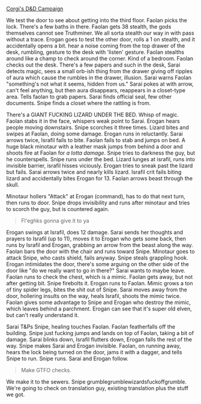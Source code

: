 ---
---

[Corgi's D&D Campaign](/games/corgi)

We test the door to see about getting into the third floor. Faolan picks the lock. There's a few baths in there. Faolan gets 38 stealth, the gods themselves cannot see Truthminer. We all sorta stealth our way in with pass without a trace. Erogan goes to test the other door, rolls a 1 on stealth, and it accidentally opens a bit. hear a noise coming from the top drawer of the desk, rumbling, gesture to the desk with 'listen' gesture. Faolan stealths around like a champ to check around the corner. Kind of a bedroom. Faolan checks out the desk. There's a few papers and such in the desk, Sarai detects magic, sees a small orb-ish thing from the drawer giving off ripples of aura which cause the rumbles in the drawer, illusion. Sarai warns Faolan "something's not what it seems, hidden from us." Sarai pokes at with arrow, can't feel anything, but then aura disappears, reappears in a closet-type area. Tells faolan to grab papers. Sarai finds official seal, few other documents. Snipe finds a closet where the rattling is from.

There's a GIANT FUCKING LIZARD UNDER THE BED. Whisp of magic. Faolan stabs it in the face, whispers weak point to Sarai. Erogan hears people moving downstairs. Snipe scorches it three times. Lizard bites and swipes at Faolan, doing some damage. Erogan runs in reluctantly. Sarai arrows twice, Israfil fails to bite. Faolan fails to stab and jumps on bed. A huge black minotaur with a leather mask jumps from behind a door and shoots fire at Faolan for *a lotta damage*. Snipe tries to darkness the guy, but he counterspells. Snipe runs under the bed. Lizard lunges at israfil, runs into invisible barrier, israfil hisses viciously. Erogan tries to sneak past the lizard but fails. Sarai arrows twice and nearly kills lizard. Israfil crit fails biting lizard and accidentally bites Erogan for 13. Faolan arrows beast through the skull.

Minotaur hollers "Attack" at Erogan (command), has to do that next turn, then runs to door. Snipe drops invisibility and runs after minotaur and tries to scorch the guy, but is countered again.

> Fl'eghks gonna give it to ya

Erogan swings at Israfil, does 12 damage. Sarai sends her thoughts and prayers to Israfil (up to 11), moves it to Erogan who gets some back, then runs by Israfil and Erogan, grabbing an arrow from the beast along the way. Faolan bars the door with the chair and runs toward Snipe. Minotaur goes to attack Snipe, who casts shield, fails anyway. Snipe steals grappling hook. Erogan intimidates the door, there's some arguing on the other side of the door like "do we really want to go in there?" Sarai wants to maybe leave. Faolan runs to check the chest, which is a mimic. Faolan gets away, but not after getting bit. Snipe firebolts it. Erogan runs to Faolan. Mimic grows a ton of tiny spider legs, bites the shit out of Snipe. Sarai moves away from the door, hollering insults on the way, heals Israfil, shoots the mimic twice. Faolan gives some advantage to Snipe and Erogan who destroy the mimic, which leaves behind a parchment. Erogan can see that it's super old elven, but can't really understand it.

Sarai T&Ps Snipe, healing touches Faolan. Faolan featherfalls off the building. Snipe just fucking jumps and lands on top of Faolan, taking a bit of damage. Sarai blinks down, Israfil flutters down, Erogan falls the rest of the way. Snipe makes Sarai and Erogan invisible. Faolan, on running away, hears the lock being turned on the door, jams it with a dagger, and tells Snipe to run. Snipe runs. Sarai and Erogan follow.

> Make GTFO checks.

We make it to the sewers. Snipe grumblegrumblewizardsfuckoffgrumble. We're going to check on translation guy, existing translation plus the stuff we got.
